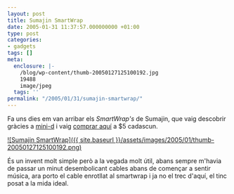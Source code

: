 ```yaml
---
layout: post
title: Sumajin SmartWrap
date: 2005-01-31 11:37:57.000000000 +01:00
type: post
categories:
- gadgets
tags: []
meta:
  enclosure: |-
    /blog/wp-content/thumb-20050127125100192.jpg
    19488
    image/jpeg
  tags: ''
permalink: "/2005/01/31/sumajin-smartwrap/"
---
```

Fa uns dies em van arribar els _SmartWrap's_ de Sumajin, que vaig descobrir gràcies a [mini-d](http://www.minid.net/archivos/categorias/curiosidades/sumajin_smartwrap_y_adios_a_los_problemas_de_cables.php) i vaig [comprar aquí](http://www.sumajin.com/online.htm) a $5 cadascun.

[![Sumajin SmartWrap]({{ site.baseurl }}/assets/images/2005/01/thumb-20050127125100192.png)](/photos/albums/moblog/2005/Jan/200501271251_00192.jpg)

És un invent molt simple però a la vegada molt útil, abans sempre m'havia de passar un minut desembolicant cables abans de començar a sentir música, ara porto el cable enrotllat al smartwrap i ja no el trec d'aquí, el tinc posat a la mida ideal.

